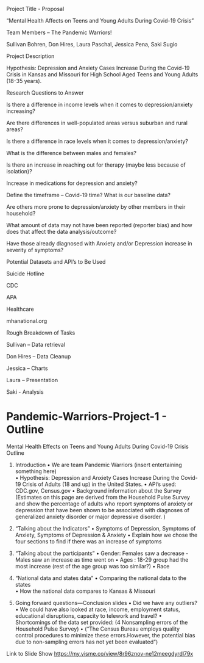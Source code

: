 Project Title - Proposal

“Mental Health Affects on Teens and Young Adults During Covid-19 Crisis” 

 

Team Members – The Pandemic Warriors! 

Sullivan Bohren, Don Hires, Laura Paschal, Jessica Pena, Saki Sugio 

 

Project Description

Hypothesis: Depression and Anxiety Cases Increase During the Covid-19 Crisis in Kansas and Missouri for High School Aged Teens and Young Adults (18-35 years). 

Research Questions to Answer 

Is there a difference in income levels when it comes to depression/anxiety increasing? 

Are there differences in well-populated areas versus suburban and rural areas? 

Is there a difference in race levels when it comes to depression/anxiety? 

What is the difference between males and females? 

Is there an increase in reaching out for therapy (maybe less because of isolation)? 

Increase in medications for depression and anxiety? 

Define the timeframe – Covid-19 time? What is our baseline data? 

Are others more prone to depression/anxiety by other members in their household? 

What amount of data may not have been reported (reporter bias) and how does that affect the data analysis/outcome? 

Have those already diagnosed with Anxiety and/or Depression increase in severity of symptoms? 

Potential Datasets and API’s to Be Used 

Suicide Hotline 

CDC  

APA 

Healthcare  

mhanational.org 

Rough Breakdown of Tasks 

Sullivan – Data retrieval 

Don Hires – Data Cleanup 

Jessica – Charts 

Laura – Presentation 

Saki - Analysis 

 

# Pandemic-Warriors-Project-1 - Outline

Mental Health Effects on Teens and Young Adults During Covid-19 Crisis
Outline
1.	Introduction 
•	We are team Pandemic Warriors (insert entertaining something here)	
•	Hypothesis: Depression and Anxiety Cases Increase During the Covid-19 Crisis of Adults (18 and up) in the United States.
•	API’s used: CDC.gov, Census.gov
•	 Background information about the Survey  
(Estimates on this page are derived from the Household Pulse Survey and show the percentage of adults who report symptoms of anxiety or depression that have been shown to be associated with diagnoses of generalized anxiety disorder or major depressive disorder. )
2.   “Talking about the Indicators”
•	Symptoms of Depression, Symptoms of Anxiety, Symptoms of Depression & Anxiety 
•	Explain how we chose the four sections to  find if there was an increase of symptoms

3.  “Talking about the participants” 
•	Gender: Females saw a decrease - Males saw an increase as time went on
•	Ages : 18-29 group had the most increase  (rest of the age group was too similar?)
•	Race
4.  “National data and states data”
•	Comparing the national data to the states	
•	How the national data compares to Kansas & Missouri

5. Going forward questions—Conclusion slides
•	Did we have any outliers?
•	We could have also looked at race, income, employment status, educational disruptions, capacity to telework and travel?
•	Shortcomings of the data set provided: (4 Nonsampling errors of the Household Pulse Survey)
•	(“The Census Bureau employs quality control procedures to minimize these errors.However, the potential bias due to non-sampling errors has not yet been evaluated”)

Link to Slide Show
https://my.visme.co/view/8r96znov-ne12meegdyrdl79x
